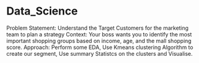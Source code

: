 # Data_Science
Problem Statement: Understand the Target Customers for  the marketing team to plan a strategy
Context: Your boss wants you to identify the most important shopping groups based on income, age, and the mall shopping score.
Approach: Perform some EDA, Use Kmeans clustering Algorithm to create our segment, Use summary Statistcs on the clusters and Visualise.
